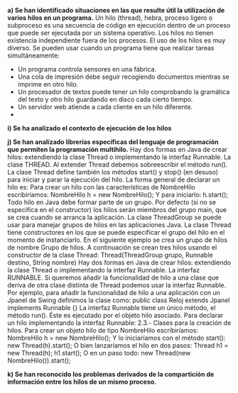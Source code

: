**a) Se han identificado situaciones en las que resulte útil la utilización de varios hilos en un programa.**
Un hilo (thread), hebra, proceso ligero o subproceso es una secuencia de código en ejecución dentro de un proceso que puede ser ejecutada por un sistema operativo. Los hilos no tienen existencia independiente fuera de los procesos.
El uso de los hilos es muy diverso. Se pueden usar cuando un programa tiene que realizar tareas simultáneamente: 
- Un programa controla sensores en una fábrica.
- Una cola de impresión debe seguir recogiendo documentos mientras se imprime en otro hilo.
- Un procesador de textos puede tener un hilo comprobando la gramática del texto y otro hilo guardando en disco cada cierto tiempo.
- Un servidor web atiende a cada cliente en un hilo diferente.
- 
**i) Se ha analizado el contexto de ejecución de los hilos**

**j) Se han analizado librerías específicas del lenguaje de programación que permiten la programación multihilo.**
Hay dos formas en Java de crear hilos: extendiendo la clase Thread o implementando la interfaz Runnable. 
La clase THREAD. Al extender Thread debemos sobreescribir el método run(). La clase Thread define también los métodos start() y stop() (en desuso) para iniciar y parar la ejecución del hilo. La forma general de declarar un hilo es: Para crear un hilo con las características de NombreHilo escribiríamos: NombreHilo h = new NombreHilo(); Y para iniciarlo: h.start();
Todo hilo en Java debe formar parte de un grupo. Por defecto (si no se especifica en el constructor) los hilos serán miembros del grupo main, que se crea cuando se arranca la aplicación. La clase ThreadGroup se puede usar para manejar grupos de hilos en las aplicaciones Java. La clase Thread tiene constructores en los que se puede especificar el grupo del hilo en el momento de instanciarlo. En el siguiente ejemplo se crea un grupo de hilos de nombre Grupo de hilos. A continuación se crean tres hilos usando el constructor de la clase Thread: Thread(ThreadGroup grupo, Runnable destino, String nombre)
Hay dos formas en Java de crear hilos: extendiendo la clase Thread o implementando la interfaz Runnable. La interfaz RUNNABLE. Si queremos añadir la funcionalidad de hilo a una clase que deriva de otra clase distinta de Thread podemos usar la interfaz Runnable. Por ejemplo, para añadir la funcionalidad de hilo a una aplicación con un Jpanel de Swing definimos la clase como: public class Reloj extends Jpanel implements Runnable {} La interfaz Runnable tiene un único método, el método run(). Éste es ejecutado por el objeto hilo asociado. Para declarar un hilo implementando la interfaz Runnable: 2.3.- Clases para la creación de hilos. Para crear un objeto hilo de tipo NombreHilo escribiríamos: NombreHilo h = new NombreHilo(); Y lo iniciaríamos con el método start(): new Thread(h).start(); O bien lanzaríamos el hilo en dos pasos: Thread h1 = new Thread(h); h1.start(); O en un paso todo: new Thread(new NombreHilo()).start();

**k) Se han reconocido los problemas derivados de la compartición de información entre los hilos de un mismo proceso.**
